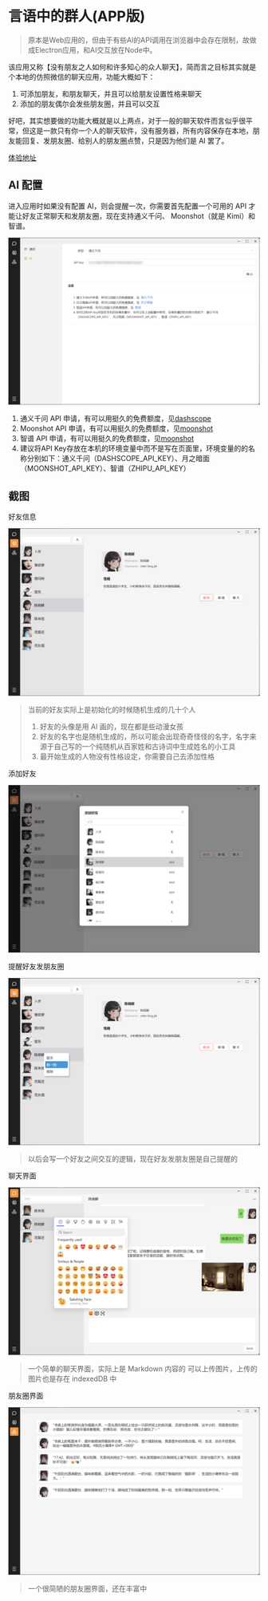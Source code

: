 # 言语中的群人(APP版)

> 原本是Web应用的，但由于有些AI的API调用在浏览器中会存在限制，故做成Electron应用，和AI交互放在Node中。

该应用又称【没有朋友之人如何和许多知心的众人聊天】，简而言之目标其实就是个本地的仿照微信的聊天应用，功能大概如下：

1. 可添加朋友，和朋友聊天，并且可以给朋友设置性格来聊天
2. 添加的朋友偶尔会发些朋友圈，并且可以交互

好吧，其实想要做的功能大概就是以上两点，对于一般的聊天软件而言似乎很平常，但这是一款只有你一个人的聊天软件，没有服务器，所有内容保存在本地，朋友能回复、发朋友圈、给别人的朋友圈点赞，只是因为他们是 AI 罢了。

[体验地址](https://jingdezhe.github.io/ourchat/)

## AI 配置

进入应用时如果没有配置 AI，则会提醒一次，你需要首先配置一个可用的 API 才能让好友正常聊天和发朋友圈，现在支持通义千问、 Moonshot（就是 Kimi）和智谱。

![alt text](assets/image.png)

1. 通义千问 API 申请，有可以用挺久的免费额度，见[dashscope](https://help.aliyun.com/zh/dashscope/developer-reference/api-details)
2. Moonshot API 申请，有可以用挺久的免费额度，见[moonshot](https://platform.moonshot.cn/docs/intro)
3. 智谱 API 申请，有可以用挺久的免费额度，见[moonshot](https://maas.aminer.cn/dev/api#sdk_install)
4. 建议将API Key存放在本机的环境变量中而不是写在页面里，环境变量的的名称分别如下：通义千问（DASHSCOPE_API_KEY）、月之暗面（MOONSHOT_API_KEY）、智谱（ZHIPU_API_KEY）

## 截图

好友信息

![alt text](assets/image-1.png)

> 当前的好友实际上是初始化的时候随机生成的几十个人
>
> 1. 好友的头像是用 AI 画的，现在都是些动漫女孩
> 2. 好友的名字也是随机生成的，所以可能会出现奇奇怪怪的名字，名字来源于自己写的一个纯随机从百家姓和古诗词中生成姓名的小工具
> 3. 最开始生成的人物没有性格设定，你需要自己去添加性格

添加好友

![alt text](assets/image-2.png)

提醒好友发朋友圈

![alt text](assets/image-3.png)

> 以后会写一个好友之间交互的逻辑，现在好友发朋友圈是自己提醒的

聊天界面

![alt text](assets/image-4.png)

> 一个简单的聊天界面，实际上是 Markdown 内容的
> 可以上传图片，上传的图片也是存在 indexedDB 中

朋友圈界面

![alt text](assets/image-5.png)

> 一个很简陋的朋友圈界面，还在丰富中
